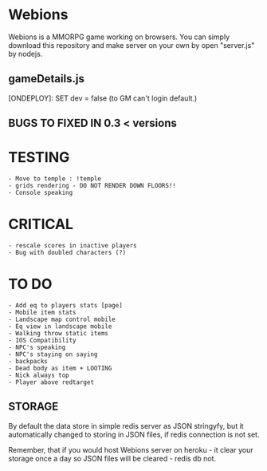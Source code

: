 # Webions
  Webions is a MMORPG game working on browsers. 
  You can simply download this repository and make server on your own by open "server.js" by nodejs.

## gameDetails.js
  [ONDEPLOY]: SET dev = false (to GM can't login default.)

## BUGS TO FIXED IN 0.3 < versions

  # TESTING
    - Move to temple : !temple
    - grids rendering - DO NOT RENDER DOWN FLOORS!!
    - Console speaking

  # CRITICAL
    - rescale scores in inactive players
    - Bug with doubled characters (?)
    
  # TO DO
    - Add eq to players stats [page]
    - Mobile item stats
    - Landscape map control mobile
    - Eq view in landscape mobile
    - Walking throw static items
    - IOS Compatibility
    - NPC's speaking
    - NPC's staying on saying
    - backpacks
    - Dead body as item + LOOTING
    - Nick always top
    - Player above redtarget

## STORAGE
  By default the data store in simple redis server as JSON stringyfy, but it automatically changed to storing in JSON files, if redis connection is not set.

  Remember, that if you would host Webions server on heroku - it clear your storage once a day so JSON files will be cleared - redis db not. 